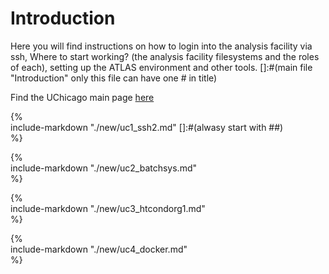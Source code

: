 # Introduction
Here you will find instructions on how to login into the analysis facility via ssh, Where to start working? (the analysis facility filesystems and the roles of each), setting up the ATLAS environment and other tools. 
[]:#(main file "Introduction" only this file can have one # in title)

Find the UChicago main page [here](https://af.uchicago.edu/)   

{%  
    include-markdown "./new/uc1_ssh2.md" []:#(alwasy start with ##)  
%}

{%  
    include-markdown "./new/uc2_batchsys.md"  
%}

{%  
    include-markdown "./new/uc3_htcondorg1.md"  
%}

{%  
    include-markdown "./new/uc4_docker.md"  
%}
